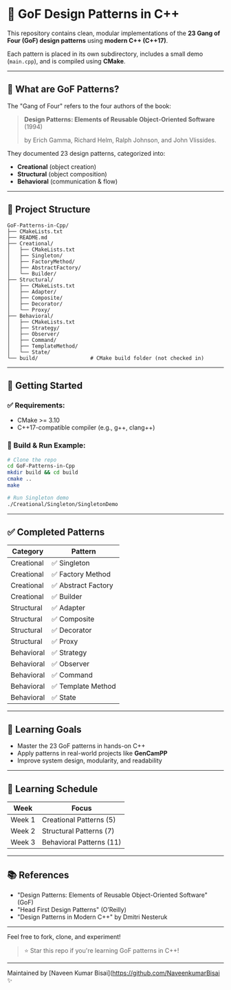 # 🎯 GoF Design Patterns in C++

This repository contains clean, modular implementations of the **23 Gang of Four (GoF) design patterns** using **modern C++ (C++17)**.

Each pattern is placed in its own subdirectory, includes a small demo (`main.cpp`), and is compiled using **CMake**.

---

## 🧠 What are GoF Patterns?
The "Gang of Four" refers to the four authors of the book:
> **Design Patterns: Elements of Reusable Object-Oriented Software** (1994)
>
> by Erich Gamma, Richard Helm, Ralph Johnson, and John Vlissides.

They documented 23 design patterns, categorized into:
- **Creational** (object creation)
- **Structural** (object composition)
- **Behavioral** (communication & flow)

---

## 📁 Project Structure
```
GoF-Patterns-in-Cpp/
├── CMakeLists.txt
├── README.md
├── Creational/
│   ├── CMakeLists.txt
│   ├── Singleton/
│   ├── FactoryMethod/
│   ├── AbstractFactory/
│   └── Builder/
├── Structural/
│   ├── CMakeLists.txt
│   ├── Adapter/
│   ├── Composite/
│   ├── Decorator/
│   └── Proxy/
├── Behavioral/
│   ├── CMakeLists.txt
│   ├── Strategy/
│   ├── Observer/
│   ├── Command/
│   ├── TemplateMethod/
│   └── State/
└── build/                 # CMake build folder (not checked in)
```

---

## 🚀 Getting Started
### ✅ Requirements:
- CMake >= 3.10
- C++17-compatible compiler (e.g., g++, clang++)

### 🧪 Build & Run Example:
```bash
# Clone the repo
cd GoF-Patterns-in-Cpp
mkdir build && cd build
cmake ..
make

# Run Singleton demo
./Creational/Singleton/SingletonDemo
```

---

## ✅ Completed Patterns
| Category     | Pattern            |
|--------------|--------------------|
| Creational   | ✅ Singleton        |
| Creational   | ✅ Factory Method   |
| Creational   | ✅ Abstract Factory |
| Creational   | ✅ Builder          |
| Structural   | ✅ Adapter          |
| Structural   | ✅ Composite        |
| Structural   | ✅ Decorator        |
| Structural   | ✅ Proxy            |
| Behavioral   | ✅ Strategy         |
| Behavioral   | ✅ Observer         |
| Behavioral   | ✅ Command          |
| Behavioral   | ✅ Template Method  |
| Behavioral   | ✅ State            |

---

## 🧩 Learning Goals
- Master the 23 GoF patterns in hands-on C++
- Apply patterns in real-world projects like **GenCamPP**
- Improve system design, modularity, and readability

---

## 📅 Learning Schedule
| Week | Focus |
|------|-------|
| Week 1 | Creational Patterns (5) |
| Week 2 | Structural Patterns (7) |
| Week 3 | Behavioral Patterns (11) |

---

## 📚 References
- "Design Patterns: Elements of Reusable Object-Oriented Software" (GoF)
- "Head First Design Patterns" (O’Reilly)
- "Design Patterns in Modern C++" by Dmitri Nesteruk

---

Feel free to fork, clone, and experiment!

> ⭐ Star this repo if you're learning GoF patterns in C++!

---

Maintained by [Naveen Kumar Bisai](https://github.com/NaveenkumarBisai ✨
